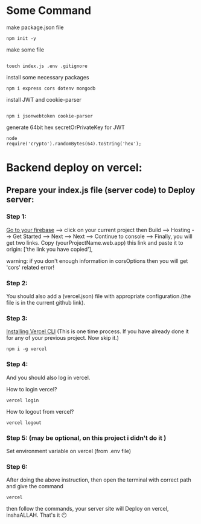 # Some Command

make package.json file

```
npm init -y
```

make some file

```

touch index.js .env .gitignore
```

install some necessary packages

```
npm i express cors dotenv mongodb
```

install JWT and cookie-parser

```

npm i jsonwebtoken cookie-parser
```

generate 64bit hex secretOrPrivateKey for JWT

```
node
require('crypto').randomBytes(64).toString('hex');
```

# Backend deploy on vercel:

## Prepare your index.js file (server code) to Deploy server:

### Step 1:

[Go to your firebase](https://console.firebase.google.com/) --> click on your current project then Build --> Hosting --> Get Started --> Next --> Next --> Continue to console --> Finally, you will get two links. Copy (yourProjectName.web.app) this link and paste it to origin: ['the link you have copied'],

warning: if you don't enough information in corsOptions then you will get 'cors' related error!

### Step 2:

You should also add a (vercel.json) file with appropriate configuration.(the file is in the current github link).

### Step 3:

[Installing Vercel CLI](https://vercel.com/docs/cli#installing-vercel-cli)
(This is one time process. If you have already done it for any of your previous project. Now skip it.)

```
npm i -g vercel
```

### Step 4:

And you should also log in vercel.

How to login vercel?

```
vercel login
```

How to logout from vercel?

```
vercel logout
```

### Step 5: (may be optional, on this project i didn't do it )

Set environment variable on vercel (from .env file)

### Step 6:

After doing the above instruction, then open the terminal with correct path and give the command

```
vercel
```

then follow the commands, your server site will Deploy on vercel, inshaALLAH. That's it 😶
